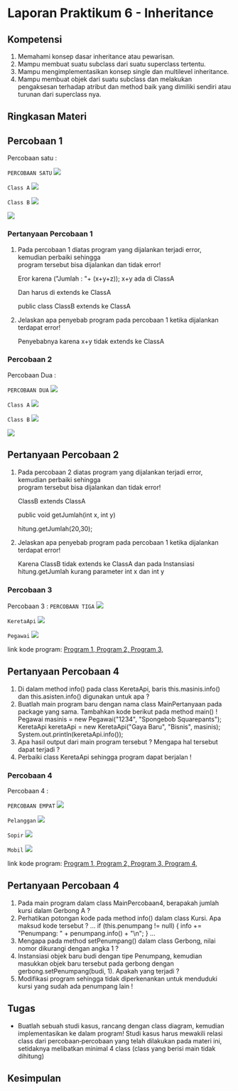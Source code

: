 # Laporan Praktikum 6 - Inheritance

## Kompetensi

1. Memahami	konsep	dasar	inheritance	atau	pewarisan.
2. Mampu	membuat	suatu	subclass	dari	suatu	superclass	tertentu.
3. Mampu	mengimplementasikan	konsep	single	dan	multilevel	inheritance.
4. Mampu	membuat	objek	dari	suatu	subclass	dan	melakukan	pengaksesan	terhadap	atribut	
dan	method	baik	yang	dimiliki	sendiri	atau	turunan	dari	superclass	nya.

## Ringkasan Materi


## Percobaan 1

Percobaan satu : 

`PERCOBAAN SATU` ![](img/MainPercobaan1.png)

`Class A` ![](img/1-ClassA.png)

`Class B` ![](img/1-ClassB.png)

![](img/Output1.png)


 <!-- link kode program: [Program 1](../../src/4_Relasi_Class/Percobaan1.java) [Program 2](../../src/4_Relasi_Class/Processor.java) [Program 3](../../src/4_Relasi_Class/Laptop.java) -->

### Pertanyaan Percobaan 1

1. Pada	percobaan	1	diatas	program	yang	dijalankan	terjadi	error,	kemudian	perbaiki	sehingga	
program	tersebut	bisa	dijalankan	dan	tidak	error!

    Eror karena ("Jumlah      : "+ (x+y+z)); x+y ada di ClassA

    Dan harus di extends ke ClassA

    public class ClassB extends ke ClassA

2. Jelaskan	apa	penyebab	program pada	percobaan	1	ketika	dijalankan	terdapat	error!

    Penyebabnya karena x+y tidak extends ke ClassA

### Percobaan 2

Percobaan Dua :

`PERCOBAAN DUA` ![](img/MainPercobaan2.png)

`Class A` ![](img/2-ClassA.png)

`Class B` ![](img/2-ClassB.png)

![](img/Output2.png)


## Pertanyaan Percobaan 2

1. Pada	percobaan	2 diatas	program	yang	dijalankan	terjadi	error,	kemudian	perbaiki	sehingga	
program	tersebut	bisa	dijalankan	dan	tidak	error!

    ClassB extends ClassA

    public void getJumlah(int x, int y)

    hitung.getJumlah(20,30);

2. Jelaskan	apa	penyebab	program	pada	percobaan	1	ketika	dijalankan	terdapat	error!

    Karena ClassB tidak extends ke ClassA dan pada Instansiasi hitung.getJumlah kurang parameter int x dan int y



### Percobaan 3
Percobaan 3 : 
`PERCOBAAN TIGA` ![](img/percobaan3.png)

`KeretaApi` ![](img/3keretaapi.png)

`Pegawai` ![](img/3pegawai.png)


 link kode program: [Program 1, ](../../src/4_Relasi_Class/Percobaan3.java) [Program 2, ](../../src/4_Relasi_Class/KeretaApi.java) [Program 3, ](../../src/4_Relasi_Class/Pegawai.java)

## Pertanyaan Percobaan 4

1. Di dalam method info() pada class KeretaApi, baris this.masinis.info() dan
this.asisten.info() digunakan untuk apa ?
2. Buatlah main program baru dengan nama class MainPertanyaan pada package yang 
sama. Tambahkan kode berikut pada method main() !
Pegawai masinis = new Pegawai("1234", "Spongebob 
Squarepants");
KeretaApi keretaApi = new KeretaApi("Gaya Baru", "Bisnis", 
masinis);
System.out.println(keretaApi.info());
3. Apa hasil output dari main program tersebut ? Mengapa hal tersebut dapat terjadi ?
4. Perbaiki class KeretaApi sehingga program dapat berjalan !
 ### Percobaan 4
Percobaan 4 : 

`PERCOBAAN EMPAT` ![](img/percobaan2.png)

`Pelanggan` ![](img/2pelanggan.png)

`Sopir` ![](img/2sopir.png)

`Mobil` ![](img/2mobil.png)

 link kode program: [Program 1, ](../../src/4_Relasi_Class/Percobaan2.java) [Program 2, ](../../src/4_Relasi_Class/Pelanggan.java) [Program 3, ](../../src/4_Relasi_Class/Sopir.java) [Program 4, ](../../src/4_Relasi_Class/Mobil.java)

## Pertanyaan Percobaan 4
1. Pada main program dalam class MainPercobaan4, berapakah jumlah kursi dalam 
Gerbong A ?
2. Perhatikan potongan kode pada method info() dalam class Kursi. Apa maksud kode 
tersebut ?
...
if (this.penumpang != null) {
info += "Penumpang: " + penumpang.info() + "\n";
}
...
3. Mengapa pada method setPenumpang() dalam class Gerbong, nilai nomor dikurangi 
dengan angka 1 ?
4. Instansiasi objek baru budi dengan tipe Penumpang, kemudian masukkan objek baru 
tersebut pada gerbong dengan gerbong.setPenumpang(budi, 1). Apakah yang 
terjadi ?
5. Modifikasi program sehingga tidak diperkenankan untuk menduduki kursi yang sudah ada 
penumpang lain !

## Tugas

* Buatlah sebuah studi kasus, rancang dengan class diagram, kemudian implementasikan ke dalam 
program! Studi kasus harus mewakili relasi class dari percobaan‑percobaan yang telah dilakukan 
pada materi ini, setidaknya melibatkan minimal 4 class (class yang berisi main tidak dihitung)

## Kesimpulan
